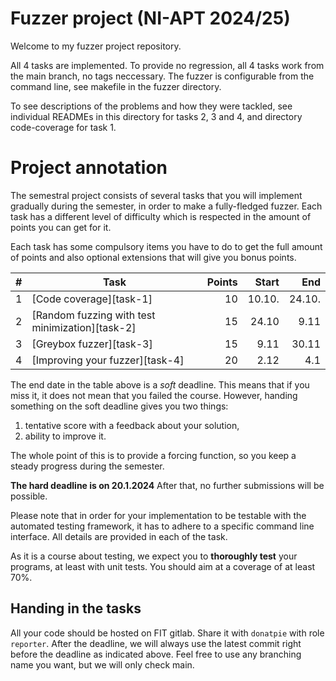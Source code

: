 # Fuzzer project (NI-APT 2024/25)

Welcome to my fuzzer project repository.

All 4 tasks are implemented. To provide no regression, all 4 tasks work from the main branch, no tags neccessary. The fuzzer is configurable from the command line, see makefile in the fuzzer directory.

To see descriptions of the problems and how they were tackled, see individual READMEs in this directory for tasks 2, 3 and 4, and directory code-coverage for task 1.

# Project annotation

The semestral project consists of several tasks that you will implement gradually during the semester,
in order to make a fully-fledged fuzzer.
Each task has a different level of difficulty which is respected in the amount of points you can get for it.

Each task has some compulsory items you have to do to get the full amount of points and also optional extensions
that will give you bonus points.

| #   | Task                                            | Points |  Start |    End |
| --- | ----------------------------------------------- | -----: | -----: | -----: |
| 1   | [Code coverage][task-1]                         |     10 | 10.10. | 24.10. |
| 2   | [Random fuzzing with test minimization][task-2] |     15 |  24.10 |   9.11 |
| 3   | [Greybox fuzzer][task-3]                        |     15 |   9.11 |  30.11 |
| 4   | [Improving your fuzzer][task-4]                 |     20 |   2.12 |    4.1 |

<div class="admonition-block note">
<p>
The end date in the table above is a <i>soft</i> deadline.
This means that if you miss it, it does not mean that you failed the course.
However, handing something on the soft deadline gives you two things:
<ol>
  <li> tentative score with a feedback about your solution,</li>
  <li> ability to improve it.</li>
</ol>
The whole point of this is to provide a forcing function, so you keep a steady progress during the semester.
</p>
<p>
<b>The hard deadline is on 20.1.2024</b>
After that, no further submissions will be possible.
</p>
</div>

Please note that in order for your implementation to be testable with the automated testing framework, it has to adhere to a specific command line interface.
All details are provided in each of the task.

As it is a course about testing, we expect you to **thoroughly test** your programs, at least with unit tests. You should aim at a coverage of at least 70%.

## Handing in the tasks

All your code should be hosted on FIT gitlab.
Share it with `donatpie` with role `reporter`.
After the deadline, we will always use the latest commit right before the deadline as indicated above.
Feel free to use any branching name you want, but we will only check main.
